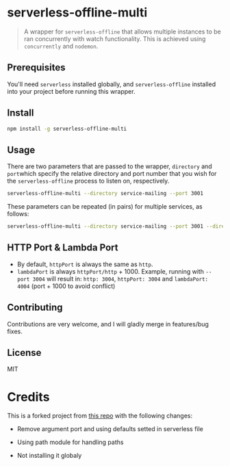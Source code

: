 # serverless-offline-multi

> A wrapper for `serverless-offline` that allows multiple instances to be ran concurrently with watch functionality. This is achieved using `concurrently` and `nodemon`.

## Prerequisites

You'll need `serverless` installed globally, and `serverless-offline` installed into your project before running this wrapper.

## Install

```bash
npm install -g serverless-offline-multi
```

## Usage

There are two parameters that are passed to the wrapper, `directory` and `port`which specify the relative directory and port number that you wish for the `serverless-offline` process to listen on, respectively.

```bash
serverless-offline-multi --directory service-mailing --port 3001
```

These parameters can be repeated (in pairs) for multiple services, as follows:

```bash
serverless-offline-multi --directory service-mailing --port 3001 --directory service-account --port 3002
```

## HTTP Port & Lambda Port

- By default, `httpPort` is always the same as `http`.
- `lambdaPort` is always `httpPort/http` + 1000. Example, running with `--port 3004` will result in: `http: 3004`, `httpPort: 3004` and `lambdaPort: 4004` (port + 1000 to avoid conflict)

## Contributing

Contributions are very welcome, and I will gladly merge in features/bug fixes.

## License

MIT

# Credits

This is a forked project from [this repo](https://github.com/isitgeorge/serverless-offline-multi) with the following changes:

- Remove argument port and using defaults setted in serverless file

- Using path module for handling paths

- Not installing it globaly
